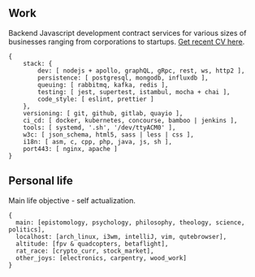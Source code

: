 ## Work
Backend Javascript development contract services for various sizes of businesses ranging from corporations
to startups. [Get recent CV here](/_static/cv.pdf).

```json5
{
    stack: {
        dev: [ nodejs + apollo, graphQL, gRpc, rest, ws, http2 ],
        persistence: [ postgresql, mongodb, influxdb ],
        queuing: [ rabbitmq, kafka, redis ],
        testing: [ jest, supertest, istambul, mocha + chai ],
        code_style: [ eslint, prettier ]
    },
    versioning: [ git, github, gitlab, quayio ],
    ci_cd: [ docker, kubernetes, concourse, bamboo | jenkins ],
    tools: [ systemd, '.sh', '/dev/ttyACM0' ],
    w3c: [ json_schema, html5, sass | less | css ],
    i18n: [ asm, c, cpp, php, java, js, sh ],
    port443: [ nginx, apache ]
}
```

## Personal life
Main life objective - self actualization.

```json5
{
  main: [epistomology, psychology, philosophy, theology, science, politics],
  localhost: [arch_linux, i3wm, intelliJ, vim, qutebrowser],
  altitude: [fpv & quadcopters, betaflight],
  rat_race: [crypto_curr, stock_market],
  other_joys: [electronics, carpentry, wood_work]
}
```